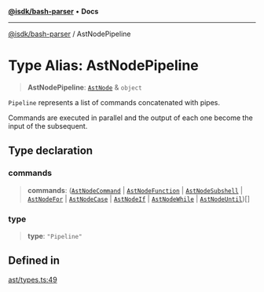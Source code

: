 [**@isdk/bash-parser**](../README.md) • **Docs**

***

[@isdk/bash-parser](../globals.md) / AstNodePipeline

# Type Alias: AstNodePipeline

> **AstNodePipeline**: [`AstNode`](AstNode.md) & `object`

`Pipeline` represents a list of commands concatenated with pipes.

 Commands are executed in parallel and the output of each one become the input of the subsequent.

## Type declaration

### commands

> **commands**: ([`AstNodeCommand`](AstNodeCommand.md) \| [`AstNodeFunction`](AstNodeFunction.md) \| [`AstNodeSubshell`](AstNodeSubshell.md) \| [`AstNodeFor`](AstNodeFor.md) \| [`AstNodeCase`](AstNodeCase.md) \| [`AstNodeIf`](AstNodeIf.md) \| [`AstNodeWhile`](AstNodeWhile.md) \| [`AstNodeUntil`](AstNodeUntil.md))[]

### type

> **type**: `"Pipeline"`

## Defined in

[ast/types.ts:49](https://github.com/mattiasrunge/bash-parser/blob/98089d9104089a44eb5db425f3c3a8de14075f75/src/ast/types.ts#L49)
